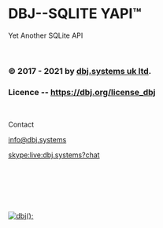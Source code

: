 # DBJ--SQLITE YAPI&trade;
Yet Another SQLite API

<p>&nbsp;</p>

### &copy; 2017 - 2021 by [dbj.systems uk ltd](https://dbj.systems/).
### Licence -- https://dbj.org/license_dbj
<p>&nbsp;</p>

 Contact
 
 [info@dbj.systems](mailto:info@dbj.systems)

 [skype:live:dbj.systems?chat](skype:live:dbj.systems?chat)

<p>&nbsp;</p>
<p>&nbsp;</p>
<p>&nbsp;</p>

[![dbj();](https://dbj.org/wp-content/uploads/2015/12/cropped-dbj-icon-e1486129719897.jpg)](http://www.dbj.org "dbj")  

